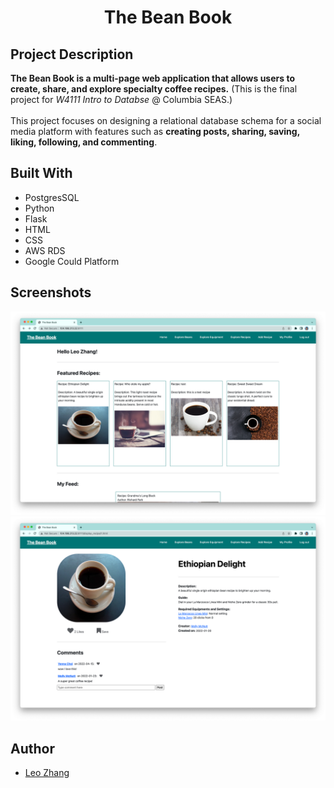 <h1 align="center">The Bean Book</h1>

## Project Description
<p><strong>The Bean Book is a multi-page web application that allows users to create, share, and explore specialty coffee recipes.</strong> (This is the final project for <em>W4111 Intro to Databse</em> @ Columbia SEAS.) <br/> <br/> This project focuses on designing a relational database schema for a social media platform with features such as <strong>creating posts, sharing, saving, liking, following, and commenting</strong>.</p>

## Built With
- PostgresSQL 
- Python
- Flask 
- HTML
- CSS
- AWS RDS
- Google Could Platform

## Screenshots
![Website Home Page Screenshot](screenshots/home.png)
![Website Recipe Page Screenshot](screenshots/recipe_page.png)

## Author
- [Leo Zhang](https://github.com/leozhvng23 "Leo Zhang")
